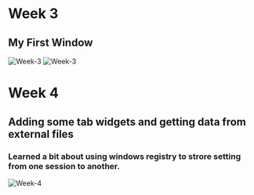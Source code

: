 # Week 3

## My First Window
![Week-3](https://pedrocu.github.io/pics/Week3_image-1.JPG "First Window")
![Week-3](https://pedrocu.github.io/pics/Week3_image-2.JPG "Added Tabl")
# Week 4

## Adding some tab widgets and getting data from external files
### Learned a bit about using windows registry to strore setting from one session to another.
![Week-4](https://pedrocu.github.io/pics/Week4-image-1.JPG "Populated Tab")

